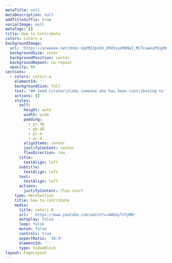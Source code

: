 ```yaml
---
metaTitle: null
metaDescription: null
addTitleSuffix: true
socialImage: null
metaTags: []
title: How to Contribute
colors: colors-a
backgroundImage:
  url: 'https://arweave.net/dn6z-GqVMI3psbX_EM4SsyeMENyI_MCTcaweuP61pR0'
  backgroundSize: cover
  backgroundPosition: center
  backgroundRepeat: no-repeat
  opacity: 80
sections:
  - colors: colors-a
    elementId: ''
    backgroundSize: full
    text: "## Seed Curator\n\nAs someone who has been contributing to Token Engineering in its transdisciplinary fields, you can choose to contribute by sharing your expertise with our Library learners. To start curating:\n\n1.  **Decide where you would like to\_**[**focus your curation on**](/seed-curations)**:**\n\na. You can choose which petal/area of the crypto-economic flower.\n\nb. You can create an original curation focus, with an underlying principle or theory that links together several crypto-economic patterns or disciplines.\n\n[Cryptoeconomics Foundations Paper](https://epub.wu.ac.at/7309/8/Foundationsundefined20Cryptoeconomic%20Systems.pdf), by S. Voshmigr and M. Zargham\n\n2. Add resources directly related to the area you have chosen. These could be academic papers, blog posts, excerpts from books, videos etc.\n\na. You can choose to add your own content.\n\nb. You can also choose to add others’ content.\n\nFor both a and b, we encourage that you include a curator’s explanation on why you think those resources are important. Try to keep the number of your resources chosen between 5 and 10 (we know, it’ll be hard!).\n\n3.  If you are already leading a **learning session** within your online groups which you think may be a great addition for the library’s goal and a great resource for all token engineers, please \\*\\*add it on the\_\\*\\*[**library learning calendar**](https://www.notion.so/62f92f29e6264f4889070c91eac44852).\n\n4.\_**Save your seed curation. You are one of the first!**\n\n## Community Curator\n\nIf you’re relatively new to Token Engineering, you can still become a curator. To start curating:\n\n1.  **Choose an area of focus from the Seed Curations.**\n\n2.  **Read through the material**, and **share your feedback** in the comments section of the focus you have chosen. This helps our Seed Curators clarify the ideas they are trying to communicate in a manner that is easily understandable by people of all technical levels.\n\n## Ethics Participatory Research\n\n...\n\n## Omega Working Group\n\n...\n\n## Token Engineering Advisor\n\n...\n\n## Omega Bounties\n\n...\n\n***\n\nBecome part of focus groups that hold bi-weekly sensema\n\n1- **As a seed curator** (i.e. someone who has been contributing to Token Engineering in its transdisciplinary fields)\n\nThe resources you pick and annotations you provide are immensely valuable to see the connection and how we came to call this Token Engineering\n\nYou might pick a petal of the cryptoeconomics flower, or create a unique curation that tags the resources into one or more of the cryptoeconomic patterns.\n\nFeel free to share resources that helped shape your transdisciplinary stance in Token Engineering, and how it has helped to make sense of this paradigm shifts.\n\n2- **As community curator** (i.e. someone relatively new to Token Engineering)\n\n3- **Design** logos, images for the library. (can be in dework bounties)\n\n4- Or **anything** you believe that can benefit our community. (can be in dework bounties)\n\nYou can take a look at Library Dashboard to find already existing tasks that are suitable to your abilities and interests → [TE Consilience Library Dashboard](/tasks)\n"
    actions: []
    styles:
      self:
        height: auto
        width: wide
        padding:
          - pt-36
          - pb-48
          - pl-4
          - pr-4
        alignItems: center
        justifyContent: center
        flexDirection: row
      title:
        textAlign: left
      subtitle:
        textAlign: left
      text:
        textAlign: left
      actions:
        justifyContent: flex-start
    type: HeroSection
    title: how to contribute
    media:
      title: satori D
      url: ' https://www.youtube.com/watch?v=AWb4yTnTyM0'
      autoplay: false
      loop: false
      muted: false
      controls: true
      aspectRatio: '16:9'
      elementId: ''
      type: VideoBlock
layout: PageLayout
---
```

